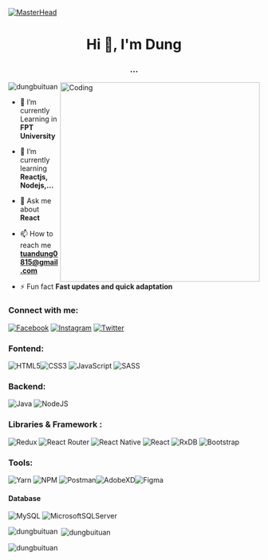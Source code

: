 [![MasterHead](https://camo.githubusercontent.com/5e3babfce4609dcd669a8f2a6d37b47c85486729942c57c5afbfc715f0b5dff7/68747470733a2f2f7777772e6469676974616c736f6c7574696f6e73657276696365732e636f6d2f696d672f73657276696365732f776562253230646576656c6f706d656e742e676966)](https://github.com/DungBuiTuan)
<h1 align="center">Hi 👋, I'm Dung</h1>
<h3 align="center">...</h3>
<img align="right" alt="Coding" width="400px" src="https://media2.giphy.com/media/2IudUHdI075HL02Pkk/giphy.gif?cid=ecf05e47240psisl8ueqpr648z6gqtinb56oosff20tmzw6l&ep=v1_gifs_search&rid=giphy.gif&ct=g">

<p align="left"> <img src="https://komarev.com/ghpvc/?username=dungbuituan&label=Profile%20views&color=0e75b6&style=flat" alt="dungbuituan" /> </p>

- 🔭 I’m currently Learning in **FPT University**

- 🌱 I’m currently learning **Reactjs, Nodejs,...**

- 💬 Ask me about **React**

- 📫 How to reach me **tuandung0815@gmail.com**

- ⚡ Fun fact **Fast updates and quick adaptation**

### Connect with me:
[![Facebook](https://img.shields.io/badge/Facebook-%231877F2.svg?logo=Facebook&logoColor=white)]() [![Instagram](https://img.shields.io/badge/Instagram-%23E4405F.svg?logo=Instagram&logoColor=white)]() [![Twitter](https://img.shields.io/badge/Twitter-%231DA1F2.svg?logo=Twitter&logoColor=white)]() 

### Fontend:
 ![HTML5](https://img.shields.io/badge/html5-%23E34F26.svg?style=for-the-badge&logo=html5&logoColor=white)![CSS3](https://img.shields.io/badge/css3-%231572B6.svg?style=for-the-badge&logo=css3&logoColor=white) ![JavaScript](https://img.shields.io/badge/javascript-%23323330.svg?style=for-the-badge&logo=javascript&logoColor=%23F7DF1E) ![SASS](https://img.shields.io/badge/SASS-hotpink.svg?style=for-the-badge&logo=SASS&logoColor=white) 
### Backend:
 ![Java](https://img.shields.io/badge/java-%23ED8B00.svg?style=for-the-badge&logo=java&logoColor=white)  ![NodeJS](https://img.shields.io/badge/Node.js-43853D?style=for-the-badge&logo=node.js&logoColor=white)

### Libraries & Framework : 
![Redux](https://img.shields.io/badge/redux-%23593d88.svg?style=for-the-badge&logo=redux&logoColor=white) ![React Router](https://img.shields.io/badge/React_Router-CA4245?style=for-the-badge&logo=react-router&logoColor=white) ![React Native](https://img.shields.io/badge/react_native-%2320232a.svg?style=for-the-badge&logo=react&logoColor=%2361DAFB) ![React](https://img.shields.io/badge/react-%2320232a.svg?style=for-the-badge&logo=react&logoColor=%2361DAFB) ![RxDB](https://img.shields.io/badge/rxjs-%23B7178C.svg?style=for-the-badge&logo=reactivex&logoColor=white) ![Bootstrap](https://img.shields.io/badge/bootstrap-%23563D7C.svg?style=for-the-badge&logo=bootstrap&logoColor=white)
 ### Tools:
![Yarn](https://img.shields.io/badge/yarn-%232C8EBB.svg?style=for-the-badge&logo=yarn&logoColor=white) ![NPM](https://img.shields.io/badge/NPM-%23000000.svg?style=for-the-badge&logo=npm&logoColor=white) ![Postman](https://img.shields.io/badge/Postman-FF6C37?style=for-the-badge&logo=postman&logoColor=white)![AdobeXD](https://img.shields.io/badge/Adobe%20XD-470137?style=for-the-badge&logo=Adobe%20XD&logoColor=#FF61F6)![Figma](https://img.shields.io/badge/Figma-F24E1E?style=for-the-badge&logo=figma&logoColor=white)
#### Database
 ![MySQL](	https://img.shields.io/badge/MongoDB-4EA94B?style=for-the-badge&logo=mongodb&logoColor=white) ![MicrosoftSQLServer](https://img.shields.io/badge/Microsoft%20SQL%20Sever-CC2927?style=for-the-badge&logo=microsoft%20sql%20server&logoColor=white) 
<p><img align="left" src="https://github-readme-stats.vercel.app/api/top-langs?username=dungbuituan&show_icons=true&locale=en&layout=compact" alt="dungbuituan" /></p>

<p>&nbsp;<img align="center" src="https://github-readme-stats.vercel.app/api?username=dungbuituan&show_icons=true&locale=en" alt="dungbuituan" /></p>

<p><img align="center" src="https://github-readme-streak-stats.herokuapp.com/?user=dungbuituan&" alt="dungbuituan" /></p>
